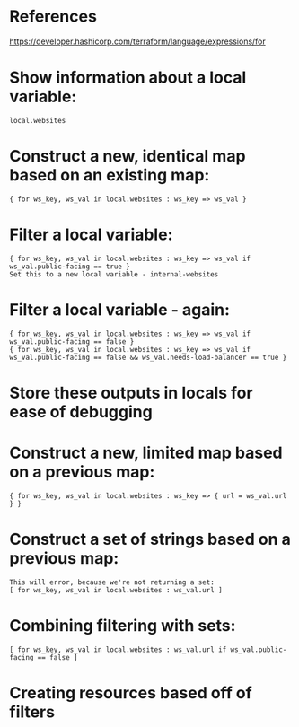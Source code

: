 # References

<https://developer.hashicorp.com/terraform/language/expressions/for>

# Show information about a local variable:
    local.websites

# Construct a new, identical map based on an existing map:
    { for ws_key, ws_val in local.websites : ws_key => ws_val }

# Filter a local variable:
    { for ws_key, ws_val in local.websites : ws_key => ws_val if ws_val.public-facing == true }
    Set this to a new local variable - internal-websites

# Filter a local variable - again:
    { for ws_key, ws_val in local.websites : ws_key => ws_val if ws_val.public-facing == false }
    { for ws_key, ws_val in local.websites : ws_key => ws_val if ws_val.public-facing == false && ws_val.needs-load-balancer == true }

# Store these outputs in locals for ease of debugging

# Construct a new, limited map based on a previous map:
    { for ws_key, ws_val in local.websites : ws_key => { url = ws_val.url } }

# Construct a set of strings based on a previous map:
    This will error, because we're not returning a set:
    [ for ws_key, ws_val in local.websites : ws_val.url ]

# Combining filtering with sets:
    [ for ws_key, ws_val in local.websites : ws_val.url if ws_val.public-facing == false ]

# Creating resources based off of filters